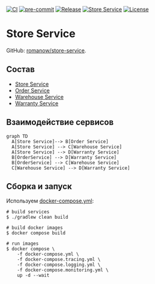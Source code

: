 [![CI](https://github.com/Romanow/store-service/actions/workflows/build.yml/badge.svg?branch=master)](https://github.com/Romanow/store-service/actions/workflows/build.yml)
[![pre-commit](https://img.shields.io/badge/pre--commit-enabled-brightgreen?logo=pre-commit)](https://github.com/pre-commit/pre-commit)
[![Release](https://img.shields.io/github/v/release/Romanow/store-service?logo=github&sort=semver)](https://github.com/Romanow/store-service/releases/latest)
[![Store Service](https://img.shields.io/docker/pulls/romanowalex/store-service?logo=docker)](https://hub.docker.com/r/romanowalex/store-service)
[![License](https://img.shields.io/github/license/Romanow/store-service)](https://github.com/Romanow/store-service/blob/master/LICENSE)

# Store Service

GitHub: [romanow/store-service](https://github.com/Romanow/store-service).

## Состав

* [Store Service](store-service/README.md)
* [Order Service](order-service/README.md)
* [Warehouse Service](warehouse-service/README.md)
* [Warranty Service](warranty-service/README.md)

## Взаимодействие сервисов

```mermaid
graph TD
  A[Store Service]--> B[Order Service]
  A[Store Service] --> C[Warehouse Service]
  A[Store Service] --> D[Warranty Service]
  B[OrderService] --> D[Warranty Service]
  B[OrderService] --> C[Warehouse Service]
  C[Warehouse Service] --> D[Warranty Service]
```

## Сборка и запуск

Используем [docker-compose.yml](docker-compose.yml):

```shell
# build services
$ ./gradlew clean build

# build docker images
$ docker compose build

# run images
$ docker compose \
    -f docker-compose.yml \
    -f docker-compose.tracing.yml \
    -f docker-compose.logging.yml \
    -f docker-compose.monitoring.yml \
    up -d --wait
```
